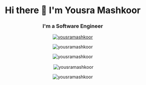 <h1 align="center">Hi there 👋 I'm Yousra Mashkoor</h1>


<h3 align="center">I'm a Software Engineer</h3>
<p align="center"> <a href="https://github.com/ryo-ma/github-profile-trophy"><img src="https://github-profile-trophy.vercel.app/?username=yousramashkoor&theme=onedark&margin-w=50&column=4" alt="yousramashkoor" /></a> </p>

<p align="center"> <img src="https://komarev.com/ghpvc/?username=alizahidraja&label=Profile%20views&color=0e75b6&style=flat" alt="yousramashkoor" /> </p>


<p  align="center"><img align="center" src="https://github-readme-stats.vercel.app/api/top-langs?username=yousramashkoor&show_icons=true&locale=en&layout=compact&&theme=dark&date_format=M%20j%5B%2C%20Y%5D)" alt="yousramashkoor" /></p>


<p  align="center">&nbsp;<img align="center" src="https://github-readme-stats.vercel.app/api?username=yousramashkoor&show_icons=true&locale=en&&theme=dark&date_format=M%20j%5B%2C%20Y%5D)" alt="yousramashkoor" /></p>

<p  align="center"><img align="center" src="https://github-readme-streak-stats.herokuapp.com?user=YousraMashkoor&theme=dark&date_format=M%20j%5B%2C%20Y%5D" alt="yousramashkoor" /></p>

<!--
**YousraMashkoor/yousramashkoor** is a ✨ _special_ ✨ repository because its `README.md` (this file) appears on your GitHub profile.

Here are some ideas to get you started:

- 🔭 I’m currently working on ...
- 🌱 I’m currently learning ...
- 👯 I’m looking to collaborate on ...
- 🤔 I’m looking for help with ...
- 💬 Ask me about ...
- 📫 How to reach me: ...
- 😄 Pronouns: ...
- ⚡ Fun fact: ...
-->
